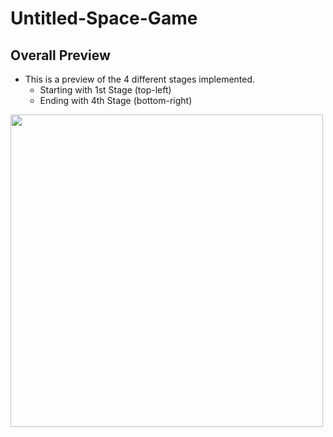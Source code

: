 # Untitled-Space-Game

## Overall Preview
- This is a preview of the 4 different stages implemented.
    - Starting with 1st Stage (top-left)
    - Ending with 4th Stage (bottom-right)
<img src="/image/Untitled_Space_game_stages.gif" height="500px" width="auto"/>
